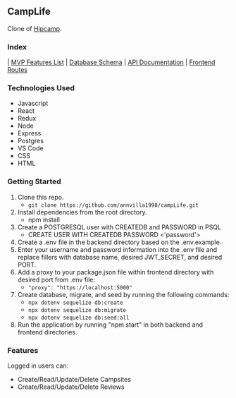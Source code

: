 ## CampLife
Clone of [Hipcamp](https://www.hipcamp.com/en-US).

### Index
| [MVP Features List](https://github.com/annvilla1998/campLife/wiki/MVP-List) | [Database Schema](https://github.com/annvilla1998/campLife/wiki/DataBase-Schema) | [API Documentation](https://github.com/annvilla1998/campLife/wiki/Backend-API-Routes) | [Frontend Routes](https://github.com/annvilla1998/campLife/wiki/Frontend-Routes)

### Technologies Used
- Javascript
- React
- Redux
- Node
- Express
- Postgres
- VS Code
- CSS
- HTML

### Getting Started
1. Clone this repo. 
    - `git clone https://github.com/annvilla1998/campLife.git`
2. Install dependencies from the root directory.
    - npm install
3. Create a POSTGRESQL user with CREATEDB and PASSWORD in PSQL
    - CREATE USER <name> WITH CREATEDB PASSWORD <'password'>
4. Create a .env file in the backend directory based on the .env.example.
5. Enter your username and password information into the .env file and replace fillers with database name, desired JWT_SECRET, and desired PORT.
6. Add a proxy to your package.json file within frontend directory with desired port from .env file:
    - `"proxy": "https://localhost:5000"`
7. Create database, migrate, and seed by running the following commands:
    - `npx dotenv sequelize db:create`
    - `npx dotenv sequelize db:migrate`
    - `npx dotenv sequelize db:seed:all`
8. Run the application by running "npm start" in both backend and frontend directories.
  
  
### Features
  Logged in users can:
   - Create/Read/Update/Delete Campsites
   - Create/Read/Update/Delete Reviews
